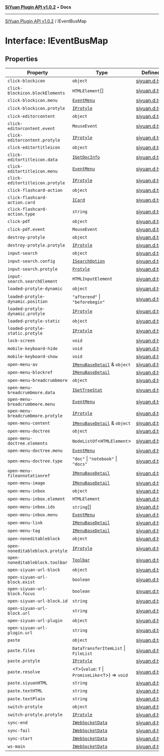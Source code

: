 [**SiYuan Plugin API v1.0.2**](../README.md) • **Docs**

---

[SiYuan Plugin API v1.0.2](../README.md) / IEventBusMap

# Interface: IEventBusMap

## Properties

| Property                           | Type                                                    | Defined in                                                                         |
| ---------------------------------- | ------------------------------------------------------- | ---------------------------------------------------------------------------------- |
| `click-blockicon`                  | `object`                                                | [siyuan.d.ts:152](https://github.com/siyuan-note/petal/tree/main/siyuan.d.ts#L152) |
| `click-blockicon.blockElements`    | `HTMLElement`[]                                         | [siyuan.d.ts:155](https://github.com/siyuan-note/petal/tree/main/siyuan.d.ts#L155) |
| `click-blockicon.menu`             | [`EventMenu`](../classes/EventMenu.md)                  | [siyuan.d.ts:153](https://github.com/siyuan-note/petal/tree/main/siyuan.d.ts#L153) |
| `click-blockicon.protyle`          | [`IProtyle`](IProtyle.md)                               | [siyuan.d.ts:154](https://github.com/siyuan-note/petal/tree/main/siyuan.d.ts#L154) |
| `click-editorcontent`              | `object`                                                | [siyuan.d.ts:157](https://github.com/siyuan-note/petal/tree/main/siyuan.d.ts#L157) |
| `click-editorcontent.event`        | `MouseEvent`                                            | [siyuan.d.ts:159](https://github.com/siyuan-note/petal/tree/main/siyuan.d.ts#L159) |
| `click-editorcontent.protyle`      | [`IProtyle`](IProtyle.md)                               | [siyuan.d.ts:158](https://github.com/siyuan-note/petal/tree/main/siyuan.d.ts#L158) |
| `click-editortitleicon`            | `object`                                                | [siyuan.d.ts:161](https://github.com/siyuan-note/petal/tree/main/siyuan.d.ts#L161) |
| `click-editortitleicon.data`       | [`IGetDocInfo`](IGetDocInfo.md)                         | [siyuan.d.ts:164](https://github.com/siyuan-note/petal/tree/main/siyuan.d.ts#L164) |
| `click-editortitleicon.menu`       | [`EventMenu`](../classes/EventMenu.md)                  | [siyuan.d.ts:162](https://github.com/siyuan-note/petal/tree/main/siyuan.d.ts#L162) |
| `click-editortitleicon.protyle`    | [`IProtyle`](IProtyle.md)                               | [siyuan.d.ts:163](https://github.com/siyuan-note/petal/tree/main/siyuan.d.ts#L163) |
| `click-flashcard-action`           | `object`                                                | [siyuan.d.ts:148](https://github.com/siyuan-note/petal/tree/main/siyuan.d.ts#L148) |
| `click-flashcard-action.card`      | [`ICard`](ICard.md)                                     | [siyuan.d.ts:149](https://github.com/siyuan-note/petal/tree/main/siyuan.d.ts#L149) |
| `click-flashcard-action.type`      | `string`                                                | [siyuan.d.ts:150](https://github.com/siyuan-note/petal/tree/main/siyuan.d.ts#L150) |
| `click-pdf`                        | `object`                                                | [siyuan.d.ts:166](https://github.com/siyuan-note/petal/tree/main/siyuan.d.ts#L166) |
| `click-pdf.event`                  | `MouseEvent`                                            | [siyuan.d.ts:167](https://github.com/siyuan-note/petal/tree/main/siyuan.d.ts#L167) |
| `destroy-protyle`                  | `object`                                                | [siyuan.d.ts:169](https://github.com/siyuan-note/petal/tree/main/siyuan.d.ts#L169) |
| `destroy-protyle.protyle`          | [`IProtyle`](IProtyle.md)                               | [siyuan.d.ts:170](https://github.com/siyuan-note/petal/tree/main/siyuan.d.ts#L170) |
| `input-search`                     | `object`                                                | [siyuan.d.ts:172](https://github.com/siyuan-note/petal/tree/main/siyuan.d.ts#L172) |
| `input-search.config`              | [`ISearchOption`](ISearchOption.md)                     | [siyuan.d.ts:174](https://github.com/siyuan-note/petal/tree/main/siyuan.d.ts#L174) |
| `input-search.protyle`             | [`Protyle`](../classes/Protyle.md)                      | [siyuan.d.ts:173](https://github.com/siyuan-note/petal/tree/main/siyuan.d.ts#L173) |
| `input-search.searchElement`       | `HTMLInputElement`                                      | [siyuan.d.ts:175](https://github.com/siyuan-note/petal/tree/main/siyuan.d.ts#L175) |
| `loaded-protyle-dynamic`           | `object`                                                | [siyuan.d.ts:177](https://github.com/siyuan-note/petal/tree/main/siyuan.d.ts#L177) |
| `loaded-protyle-dynamic.position`  | `"afterend"` \| `"beforebegin"`                         | [siyuan.d.ts:179](https://github.com/siyuan-note/petal/tree/main/siyuan.d.ts#L179) |
| `loaded-protyle-dynamic.protyle`   | [`IProtyle`](IProtyle.md)                               | [siyuan.d.ts:178](https://github.com/siyuan-note/petal/tree/main/siyuan.d.ts#L178) |
| `loaded-protyle-static`            | `object`                                                | [siyuan.d.ts:181](https://github.com/siyuan-note/petal/tree/main/siyuan.d.ts#L181) |
| `loaded-protyle-static.protyle`    | [`IProtyle`](IProtyle.md)                               | [siyuan.d.ts:182](https://github.com/siyuan-note/petal/tree/main/siyuan.d.ts#L182) |
| `lock-screen`                      | `void`                                                  | [siyuan.d.ts:234](https://github.com/siyuan-note/petal/tree/main/siyuan.d.ts#L234) |
| `mobile-keyboard-hide`             | `void`                                                  | [siyuan.d.ts:236](https://github.com/siyuan-note/petal/tree/main/siyuan.d.ts#L236) |
| `mobile-keyboard-show`             | `void`                                                  | [siyuan.d.ts:235](https://github.com/siyuan-note/petal/tree/main/siyuan.d.ts#L235) |
| `open-menu-av`                     | [`IMenuBaseDetail`](IMenuBaseDetail.md) & `object`      | [siyuan.d.ts:187](https://github.com/siyuan-note/petal/tree/main/siyuan.d.ts#L187) |
| `open-menu-blockref`               | [`IMenuBaseDetail`](IMenuBaseDetail.md)                 | [siyuan.d.ts:188](https://github.com/siyuan-note/petal/tree/main/siyuan.d.ts#L188) |
| `open-menu-breadcrumbmore`         | `object`                                                | [siyuan.d.ts:189](https://github.com/siyuan-note/petal/tree/main/siyuan.d.ts#L189) |
| `open-menu-breadcrumbmore.data`    | [`IGetTreeStat`](IGetTreeStat.md)                       | [siyuan.d.ts:192](https://github.com/siyuan-note/petal/tree/main/siyuan.d.ts#L192) |
| `open-menu-breadcrumbmore.menu`    | [`EventMenu`](../classes/EventMenu.md)                  | [siyuan.d.ts:190](https://github.com/siyuan-note/petal/tree/main/siyuan.d.ts#L190) |
| `open-menu-breadcrumbmore.protyle` | [`IProtyle`](IProtyle.md)                               | [siyuan.d.ts:191](https://github.com/siyuan-note/petal/tree/main/siyuan.d.ts#L191) |
| `open-menu-content`                | [`IMenuBaseDetail`](IMenuBaseDetail.md) & `object`      | [siyuan.d.ts:194](https://github.com/siyuan-note/petal/tree/main/siyuan.d.ts#L194) |
| `open-menu-doctree`                | `object`                                                | [siyuan.d.ts:199](https://github.com/siyuan-note/petal/tree/main/siyuan.d.ts#L199) |
| `open-menu-doctree.elements`       | `NodeListOf`\<`HTMLElement`\>                           | [siyuan.d.ts:201](https://github.com/siyuan-note/petal/tree/main/siyuan.d.ts#L201) |
| `open-menu-doctree.menu`           | [`EventMenu`](../classes/EventMenu.md)                  | [siyuan.d.ts:200](https://github.com/siyuan-note/petal/tree/main/siyuan.d.ts#L200) |
| `open-menu-doctree.type`           | `"doc"` \| `"notebook"` \| `"docs"`                     | [siyuan.d.ts:202](https://github.com/siyuan-note/petal/tree/main/siyuan.d.ts#L202) |
| `open-menu-fileannotationref`      | [`IMenuBaseDetail`](IMenuBaseDetail.md)                 | [siyuan.d.ts:195](https://github.com/siyuan-note/petal/tree/main/siyuan.d.ts#L195) |
| `open-menu-image`                  | [`IMenuBaseDetail`](IMenuBaseDetail.md)                 | [siyuan.d.ts:196](https://github.com/siyuan-note/petal/tree/main/siyuan.d.ts#L196) |
| `open-menu-inbox`                  | `object`                                                | [siyuan.d.ts:204](https://github.com/siyuan-note/petal/tree/main/siyuan.d.ts#L204) |
| `open-menu-inbox.element`          | `HTMLElement`                                           | [siyuan.d.ts:206](https://github.com/siyuan-note/petal/tree/main/siyuan.d.ts#L206) |
| `open-menu-inbox.ids`              | `string`[]                                              | [siyuan.d.ts:207](https://github.com/siyuan-note/petal/tree/main/siyuan.d.ts#L207) |
| `open-menu-inbox.menu`             | [`EventMenu`](../classes/EventMenu.md)                  | [siyuan.d.ts:205](https://github.com/siyuan-note/petal/tree/main/siyuan.d.ts#L205) |
| `open-menu-link`                   | [`IMenuBaseDetail`](IMenuBaseDetail.md)                 | [siyuan.d.ts:197](https://github.com/siyuan-note/petal/tree/main/siyuan.d.ts#L197) |
| `open-menu-tag`                    | [`IMenuBaseDetail`](IMenuBaseDetail.md)                 | [siyuan.d.ts:198](https://github.com/siyuan-note/petal/tree/main/siyuan.d.ts#L198) |
| `open-noneditableblock`            | `object`                                                | [siyuan.d.ts:209](https://github.com/siyuan-note/petal/tree/main/siyuan.d.ts#L209) |
| `open-noneditableblock.protyle`    | [`IProtyle`](IProtyle.md)                               | [siyuan.d.ts:210](https://github.com/siyuan-note/petal/tree/main/siyuan.d.ts#L210) |
| `open-noneditableblock.toolbar`    | [`Toolbar`](../classes/Toolbar.md)                      | [siyuan.d.ts:211](https://github.com/siyuan-note/petal/tree/main/siyuan.d.ts#L211) |
| `open-siyuan-url-block`            | `object`                                                | [siyuan.d.ts:213](https://github.com/siyuan-note/petal/tree/main/siyuan.d.ts#L213) |
| `open-siyuan-url-block.exist`      | `boolean`                                               | [siyuan.d.ts:217](https://github.com/siyuan-note/petal/tree/main/siyuan.d.ts#L217) |
| `open-siyuan-url-block.focus`      | `boolean`                                               | [siyuan.d.ts:216](https://github.com/siyuan-note/petal/tree/main/siyuan.d.ts#L216) |
| `open-siyuan-url-block.id`         | `string`                                                | [siyuan.d.ts:215](https://github.com/siyuan-note/petal/tree/main/siyuan.d.ts#L215) |
| `open-siyuan-url-block.url`        | `string`                                                | [siyuan.d.ts:214](https://github.com/siyuan-note/petal/tree/main/siyuan.d.ts#L214) |
| `open-siyuan-url-plugin`           | `object`                                                | [siyuan.d.ts:219](https://github.com/siyuan-note/petal/tree/main/siyuan.d.ts#L219) |
| `open-siyuan-url-plugin.url`       | `string`                                                | [siyuan.d.ts:220](https://github.com/siyuan-note/petal/tree/main/siyuan.d.ts#L220) |
| `paste`                            | `object`                                                | [siyuan.d.ts:222](https://github.com/siyuan-note/petal/tree/main/siyuan.d.ts#L222) |
| `paste.files`                      | `DataTransferItemList` \| `FileList`                    | [siyuan.d.ts:228](https://github.com/siyuan-note/petal/tree/main/siyuan.d.ts#L228) |
| `paste.protyle`                    | [`IProtyle`](IProtyle.md)                               | [siyuan.d.ts:223](https://github.com/siyuan-note/petal/tree/main/siyuan.d.ts#L223) |
| `paste.resolve`                    | \<`T`\>(`value`: `T` \| `PromiseLike`\<`T`\>) => `void` | [siyuan.d.ts:224](https://github.com/siyuan-note/petal/tree/main/siyuan.d.ts#L224) |
| `paste.siyuanHTML`                 | `string`                                                | [siyuan.d.ts:227](https://github.com/siyuan-note/petal/tree/main/siyuan.d.ts#L227) |
| `paste.textHTML`                   | `string`                                                | [siyuan.d.ts:225](https://github.com/siyuan-note/petal/tree/main/siyuan.d.ts#L225) |
| `paste.textPlain`                  | `string`                                                | [siyuan.d.ts:226](https://github.com/siyuan-note/petal/tree/main/siyuan.d.ts#L226) |
| `switch-protyle`                   | `object`                                                | [siyuan.d.ts:184](https://github.com/siyuan-note/petal/tree/main/siyuan.d.ts#L184) |
| `switch-protyle.protyle`           | [`IProtyle`](IProtyle.md)                               | [siyuan.d.ts:185](https://github.com/siyuan-note/petal/tree/main/siyuan.d.ts#L185) |
| `sync-end`                         | [`IWebSocketData`](IWebSocketData.md)                   | [siyuan.d.ts:232](https://github.com/siyuan-note/petal/tree/main/siyuan.d.ts#L232) |
| `sync-fail`                        | [`IWebSocketData`](IWebSocketData.md)                   | [siyuan.d.ts:233](https://github.com/siyuan-note/petal/tree/main/siyuan.d.ts#L233) |
| `sync-start`                       | [`IWebSocketData`](IWebSocketData.md)                   | [siyuan.d.ts:231](https://github.com/siyuan-note/petal/tree/main/siyuan.d.ts#L231) |
| `ws-main`                          | [`IWebSocketData`](IWebSocketData.md)                   | [siyuan.d.ts:230](https://github.com/siyuan-note/petal/tree/main/siyuan.d.ts#L230) |
